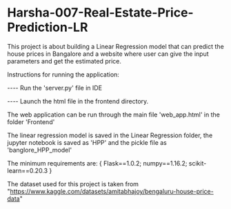 # Harsha-007-Real-Estate-Price-Prediction-LR
This project is about building a Linear Regression model that can predict the house prices in Bangalore and a website where user can give the input parameters and get the estimated price.

Instructions for running the application:

---- Run the 'server.py' file in IDE

---- Launch the html file in the frontend directory.

The web application can be run through the main file 'web_app.html' in the folder 'Frontend'

The linear regression model is saved in the Linear Regression folder, the jupyter notebook is saved as 'HPP' and the pickle file as 'banglore_HPP_model'

The minimum requirements are: 
{ Flask==1.0.2;
numpy==1.16.2;
scikit-learn==0.20.3 }

The dataset used for this project is taken from "https://www.kaggle.com/datasets/amitabhajoy/bengaluru-house-price-data"
